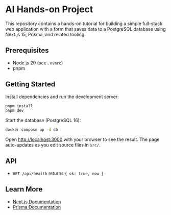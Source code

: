 # AI Hands-on Project

This repository contains a hands-on tutorial for building a simple full-stack web application with a form that saves data to a PostgreSQL database using Next.js 15, Prisma, and related tooling.

## Prerequisites

- Node.js 20 (see `.nvmrc`)
- pnpm

## Getting Started

Install dependencies and run the development server:

```bash
pnpm install
pnpm dev
```

Start the database (PostgreSQL 16):

```bash
docker compose up -d db
```

Open [http://localhost:3000](http://localhost:3000) with your browser to see the result. The page auto-updates as you edit source files in `src/`.

## API

- `GET /api/health` returns `{ ok: true, now }`

## Learn More

- [Next.js Documentation](https://nextjs.org/docs)
- [Prisma Documentation](https://www.prisma.io/docs)
